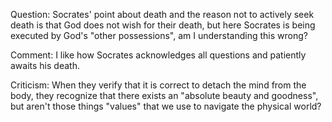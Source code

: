 Question: Socrates' point about death and the reason not to actively seek death is that God does not wish for their death, but here Socrates is being executed by God's "other possessions", am I understanding this wrong?

Comment: I like how Socrates acknowledges all questions and patiently awaits his death.

Criticism: When they verify that it is correct to detach the mind from the body, they recognize that there exists an "absolute beauty and goodness", but aren't those things "values" that we use to navigate the physical world?